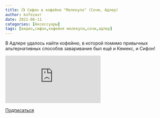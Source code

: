 ```yaml
---
title: 📺 Сифон в кофейне "Молекула" (Сочи, Адлер)
author: kofezavr
date: 2021-06-11
categories: [Аксессуары]
tags: [видео,сифон,кофейня молекула,сочи,адлер]
---
```

В Адлере удалось найти кофейню, в которой помимо привычных альтернативных способов заваривание был ещё и Кемекс, и Сифон!

<p><div class="youtube-wrapper"><iframe src="https://www.youtube.com/embed/a-4q-bhR9Bc?controls=0" title="YouTube video player" frameborder="0" allow="accelerometer; autoplay; clipboard-write; encrypted-media; gyroscope; picture-in-picture" allowfullscreen></iframe></div></p>

<a class="play" href="https://www.youtube.com/c/Coffeesaurus?sub_confirmation=1"><i class="fab fa-youtube"></i> Подписаться</a>